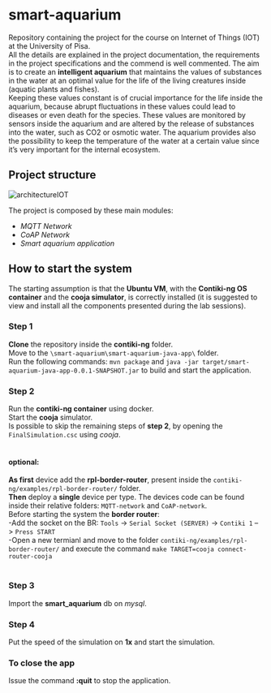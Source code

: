 # smart-aquarium
Repository containing the project for the course on Internet of Things (IOT) at the University of Pisa.<br>
All the details are explained in the project documentation, the requirements in the project specifications and the commend is well commented.
The aim is to create an **intelligent aquarium** that maintains the values of substances in the water at an optimal value for the life of the living creatures inside (aquatic plants and fishes).<br>
Keeping these values constant is of crucial importance for the life inside the aquarium, because abrupt fluctuations in these values could lead to diseases or even death for the species. These values are monitored by sensors inside the aquarium and are altered by the release of substances into the water, such as CO2 or osmotic water. The aquarium provides also the possibility to keep the temperature of the water at a
certain value since it’s very important for the internal ecosystem.

## Project structure

![architectureIOT](https://github.com/Fabi8997/smart-aquarium/assets/83593602/500ef1b1-2089-4a12-bcd6-2da118b358f7)

The project is composed by these main modules:

- *MQTT Network*
- *CoAP Network*
- *Smart aquarium application*

## How to start the system
The starting assumption is that the **Ubuntu VM**, with the **Contiki-ng OS container** and the **cooja simulator**, is correctly installed (it is suggested to view and install all the components presented during the lab sessions).

### Step 1
**Clone** the repository inside the **contiki-ng** folder.<br>
Move to the `\smart-aquarium\smart-aquarium-java-app\` folder.<br>
Run the following commands: `mvn package` and `java -jar target/smart-aquarium-java-app-0.0.1-SNAPSHOT.jar` to build and start the application.

### Step 2
Run the **contiki-ng container** using docker.<br>
Start the **cooja** simulator.<br>
Is possible to skip the remaining steps of **step 2**, by opening the `FinalSimulation.csc` using *cooja*. <br>
<br>
#### optional:
**As first** device add the **rpl-border-router**, present inside the `contiki-ng/examples/rpl-border-router/` folder.<br>
**Then** deploy a **single** device per type. The devices code can be found inside their relative folders: `MQTT-network` and `CoAP-network`.<br>
Before starting the system the **border router**:<br>
  -Add the socket on the BR: `Tools` -> `Serial Socket (SERVER)` -> `Contiki 1` –> `Press START`<br>
  -Open a new termianl and move to the folder `contiki-ng/examples/rpl-border-router/` and execute the command `make TARGET=cooja connect-router-cooja`<br>
<br>
### Step 3
Import the **smart_aquarium** db on *mysql*.

### Step 4
Put the speed of the simulation on **1x** and start the simulation.

### To close the app
Issue the command **:quit** to stop the application.
